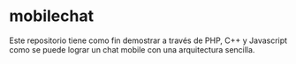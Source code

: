 # mobilechat
Este repositorio tiene como fin demostrar a través de PHP, C++ y Javascript como se puede lograr un chat mobile con una arquitectura sencilla.
